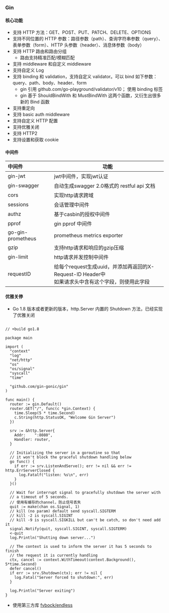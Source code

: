 ### Gin 

#### 核心功能
* 支持 HTTP 方法：GET、POST、PUT、PATCH、DELETE、OPTIONS
* 支持不同位置的 HTTP 参数：路径参数（path）、查询字符串参数（query）、表单参数（form）、HTTP 头参数（header）、消息体参数（body）
* 支持 HTTP 路由和路由分组
    * 路由支持精准匹配/模糊匹配
* 支持 middleware 和自定义 middleware
* 支持自定义 Log
* 支持 binding 和 validation，支持自定义 validator。可以 bind 如下参数：query、path、body、header、form
    * gin 引用 github.com/go-playground/validator/v10； 使用 binding 标签
    * gin 基于 ShouldBindWith 和 MustBindWith 这两个函数，又衍生出很多新的 Bind 函数
* 支持重定向
* 支持 basic auth middleware
* 支持自定义 HTTP 配置
* 支持优雅关闭
* 支持 HTTP2
* 支持设置和获取 cookie



#### 中间件

| 中间件            | 功能                                                         |
| :---------------- | ------------------------------------------------------------ |
| gin-jwt           | jwt中间件，实现jwt认证                                       |
| gin-swagger       | 自动生成swagger 2.0格式的 restful api 文档                   |
| cors              | 实现http请求跨域                                             |
| sessions          | 会话管理中间件                                               |
| authz             | 基于casbin的授权中间件                                       |
| pprof             | gin pprof 中间件                                             |
| go-gin-prometheus | prometheus metrics exporter                                  |
| gzip              | 支持http请求和响应的gzip压缩                                 |
| gin-limit         | http请求并发控制中间件                                       |
| requestID         | 给每个request生成uuid，并添加再返回的X-Request-ID Header中<br />如果请求头中含有这个字段，则使用此字段 |



#### 优雅关停
* Go 1.8 版本或者更新的版本，http.Server 内置的 Shutdown 方法，已经实现了优雅关闭

```golang

// +build go1.8

package main

import (
  "context"
  "log"
  "net/http"
  "os"
  "os/signal"
  "syscall"
  "time"

  "github.com/gin-gonic/gin"
)

func main() {
  router := gin.Default()
  router.GET("/", func(c *gin.Context) {
    time.Sleep(5 * time.Second)
    c.String(http.StatusOK, "Welcome Gin Server")
  })

  srv := &http.Server{
    Addr:    ":8080",
    Handler: router,
  }

  // Initializing the server in a goroutine so that
  // it won't block the graceful shutdown handling below
  go func() {
    if err := srv.ListenAndServe(); err != nil && err != http.ErrServerClosed {
      log.Fatalf("listen: %s\n", err)
    }
  }()

  // Wait for interrupt signal to gracefully shutdown the server with
  // a timeout of 5 seconds.
  // 使用有缓存的channel，防止信号丢失
  quit := make(chan os.Signal, 1)
  // kill (no param) default send syscall.SIGTERM
  // kill -2 is syscall.SIGINT
  // kill -9 is syscall.SIGKILL but can't be catch, so don't need add it
  signal.Notify(quit, syscall.SIGINT, syscall.SIGTERM)
  <-quit
  log.Println("Shutting down server...")

  // The context is used to inform the server it has 5 seconds to finish
  // the request it is currently handling
  ctx, cancel := context.WithTimeout(context.Background(), 5*time.Second)
  defer cancel()
  if err := srv.Shutdown(ctx); err != nil {
    log.Fatal("Server forced to shutdown:", err)
  }

  log.Println("Server exiting")
}
```

* 使用第三方库
[fvbock/endless](https://github.com/fvbock/endless)